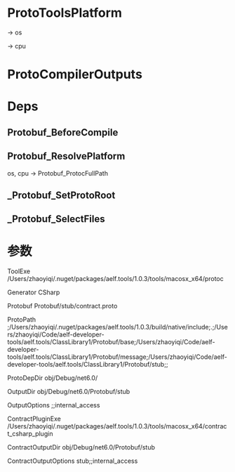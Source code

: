 # ProtoToolsPlatform
-> os

-> cpu

# ProtoCompilerOutputs

# Deps

## Protobuf_BeforeCompile

## Protobuf_ResolvePlatform

os, cpu
-> Protobuf_ProtocFullPath

## _Protobuf_SetProtoRoot

## _Protobuf_SelectFiles


# 参数
ToolExe
/Users/zhaoyiqi/.nuget/packages/aelf.tools/1.0.3/tools/macosx_x64/protoc

Generator
CSharp

Protobuf
Protobuf/stub/contract.proto

ProtoPath
;/Users/zhaoyiqi/.nuget/packages/aelf.tools/1.0.3/build/native/include;.;/Users/zhaoyiqi/Code/aelf-developer-tools/aelf.tools/ClassLibrary1/Protobuf/base;/Users/zhaoyiqi/Code/aelf-developer-tools/aelf.tools/ClassLibrary1/Protobuf/message;/Users/zhaoyiqi/Code/aelf-developer-tools/aelf.tools/ClassLibrary1/Protobuf/stub;;

ProtoDepDir
obj/Debug/net6.0/

OutputDir
obj/Debug/net6.0/Protobuf/stub

OutputOptions
;;internal_access

ContractPluginExe
/Users/zhaoyiqi/.nuget/packages/aelf.tools/1.0.3/tools/macosx_x64/contract_csharp_plugin

ContractOutputDir
obj/Debug/net6.0/Protobuf/stub

ContractOutputOptions
stub;;internal_access

